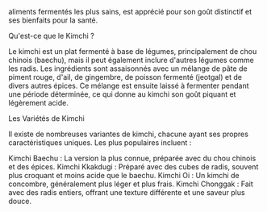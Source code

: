 aliments fermentés les plus sains, est apprécié pour son goût distinctif et ses bienfaits pour la santé.

Qu'est-ce que le Kimchi ?

Le kimchi est un plat fermenté à base de légumes, principalement de chou chinois (baechu), mais il peut également inclure d'autres légumes comme les radis. Les ingrédients sont assaisonnés avec un mélange de pâte de piment rouge, d'ail, de gingembre, de poisson fermenté (jeotgal) et de divers autres épices. Ce mélange est ensuite laissé à fermenter pendant une période déterminée, ce qui donne au kimchi son goût piquant et légèrement acide.

Les Variétés de Kimchi

Il existe de nombreuses variantes de kimchi, chacune ayant ses propres caractéristiques uniques. Les plus populaires incluent :

Kimchi Baechu : La version la plus connue, préparée avec du chou chinois et des épices.
Kimchi Kkakdugi : Préparé avec des cubes de radis, souvent plus croquant et moins acide que le baechu.
Kimchi Oi : Un kimchi de concombre, généralement plus léger et plus frais.
Kimchi Chonggak : Fait avec des radis entiers, offrant une texture différente et une saveur plus douce.
